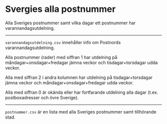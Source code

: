 # Svergies alla postnummer
Alla Sveriges postnummer samt vilka dagar ett postnummer har varannandagsutdelning.

--- 

`varannandagsutdelning.csv`
innehåller info om Postnords varannandagsutdelning. 

Alla postnummer (rader) med siffran 1 har utdelning på måndagar+onsdagar+fredagar jämna veckor och tisdagar+torsdagar udda veckor.

Alla med siffran 2 i andra kolumnen har utdelning på tisdagar+torsdagar jämna veckor och måndagar+onsdagar+fredagar udda veckor.

Alla med siffran 0 är okända eller har fortfarande utdelning alla dagar (t.ex. postboxadresser och övre Sverige).

---

`postnummer.csv`
är en lista med alla Sveriges postnummer samt tillhörande stad.
